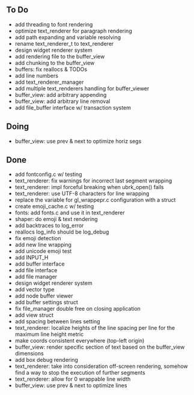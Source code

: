 ## To Do

- add threading to font rendering
- optimize text_renderer for paragraph rendering
- add path expanding and variable resolving
- rename text_renderer_t to text_renderer
- design widget renderer system
- add rendering file to the buffer_view
- add chunking to the buffer_view
- buffers: fix reallocs & TODOs
- add line numbers
- add text_renderer_manager
- add multiple text_renderers handling for buffer_viewer
- buffer_view: add arbitrary appending
- buffer_view: add arbitrary line removal
- add file_buffer interface w/ transaction system

## Doing

- buffer_view: use prev & next to optimize horiz segs

## Done

- add fontconfig.c w/ testing
- text_renderer: fix warnings for incorrect last segment wrapping
- text_renderer: impl forceful breaking when ubrk_open() fails
- text_renderer: use UTF-8 characters for line wrapping
- replace the variable for gl_wrappepr.c configuration with a struct
- create emoji_cache.c w/ testing
- fonts: add fonts.c and use it in text_renderer
- shaper: do emoji & text rendering
- add backtraces to log_error
- reallocs log_info should be log_debug
- fix emoji detection
- add new line wrapping
- add unicode emoji test
- add INPUT_H
- add buffer interface
- add file interface
- add file manager
- design widget renderer system
- add vector type
- add node buffer viewer
- add buffer settings struct
- fix file_manager double free on closing application
- add view struct
- add spacing between lines setting
- text_renderer: localize heights of the line spacing per line for the maximum line height metric
- make coords consistent everywhere (top-left origin)
- buffer_view: render specific section of text based on the buffer_view dimensions
- add box debug rendering
- text_renderer: take into consideration off-screen rendering, somehow find a way to stop the execution of further segments
- text_renderer: allow for 0 wrappable line width
- buffer_view: use prev & next to optimize lines
